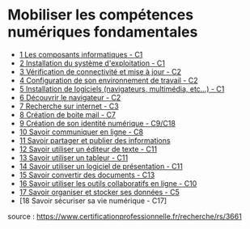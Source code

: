 # Mobiliser les compétences numériques fondamentales

* [1 Les composants informatiques - C1](composants-informatiques.md)
* [2 Installation du système d'exploitation - C1](installation-systeme-exploitation.md)
* [3 Vérification de connectivité et mise à jour - C2](connection-maj.md)
* [4 Configuration de son environnement de travail - C2](configuration-environnement-travail.md)
* [5 Installation de logiciels (navigateurs, multimédia, etc…) - C1](inhtallation-logiciels.md)
* [6 Découvrir le navigateur - C2](decouverte-navigateur.md)
* [7 Recherche sur internet - C3](recherche-internet.md)
* [8 Création de boite mail - C7](creation-mail.md)
* [9 Création de son identité numérique - C9/C18](creation-identite-numerique.md)
* [10 Savoir communiquer en ligne - C8](communication.md)
* [11 Savoir partager et publier des informations](partager-publier-informations.md)
* [12 Savoir utiliser un éditeur de texte - C11](editeur-texte.md)
* [13 Savoir utiliser un tableur - C11](tableur.md)
* [14 Savoir utiliser un logiciel de présentation - C11](logiciel-presentation.md)
* [15 Savoir convertir des documents - C13](convertir-documents.md)
* [16 Savoir utiliser les outils collaboratifs en ligne - C10](outils-collaboratifs.md)
* [17 Savoir organiser et stocker ses données - C5](organiser-stocker-donnees.md)
* [18 Savoir sécuriser sa vie numérique - C17]



source : https://www.certificationprofessionnelle.fr/recherche/rs/3661
